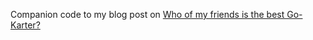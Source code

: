 Companion code to my blog post on [Who of my friends is the best Go-Karter?]([http://jeremywalsh.ca/2022/06/19/who-of-my-friends-is-the-best-go-karter.html])
